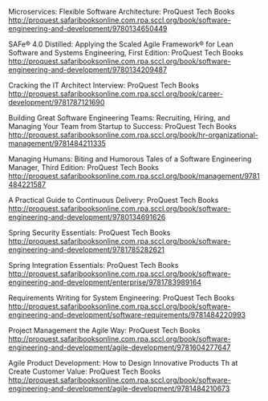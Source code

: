 
Microservices: Flexible Software Architecture: ProQuest Tech Books
 http://proquest.safaribooksonline.com.rpa.sccl.org/book/software-engineering-and-development/9780134650449

SAFe® 4.0 Distilled: Applying the Scaled Agile Framework® for Lean Software and Systems Engineering, First Edition: ProQuest Tech Books
 http://proquest.safaribooksonline.com.rpa.sccl.org/book/software-engineering-and-development/9780134209487

Cracking the IT Architect Interview: ProQuest Tech Books
 http://proquest.safaribooksonline.com.rpa.sccl.org/book/career-development/9781787121690

Building Great Software Engineering Teams: Recruiting, Hiring, and Managing Your Team from Startup to Success: ProQuest Tech Books
 http://proquest.safaribooksonline.com.rpa.sccl.org/book/hr-organizational-management/9781484211335

Managing Humans: Biting and Humorous Tales of a Software Engineering Manager, Third Edition: ProQuest Tech Books
 http://proquest.safaribooksonline.com.rpa.sccl.org/book/management/9781484221587

A Practical Guide to Continuous Delivery: ProQuest Tech Books
 http://proquest.safaribooksonline.com.rpa.sccl.org/book/software-engineering-and-development/9780134691626

Spring Security Essentials: ProQuest Tech Books
 http://proquest.safaribooksonline.com.rpa.sccl.org/book/software-engineering-and-development/9781785282621

Spring Integration Essentials: ProQuest Tech Books
 http://proquest.safaribooksonline.com.rpa.sccl.org/book/software-engineering-and-development/enterprise/9781783989164

Requirements Writing for System Engineering: ProQuest Tech Books
 http://proquest.safaribooksonline.com.rpa.sccl.org/book/software-engineering-and-development/software-requirements/9781484220993

Project Management the Agile Way: ProQuest Tech Books
 http://proquest.safaribooksonline.com.rpa.sccl.org/book/software-engineering-and-development/agile-development/9781604277647

Agile Product Development: How to Design Innovative Products Th at Create Customer Value: ProQuest Tech Books
 http://proquest.safaribooksonline.com.rpa.sccl.org/book/software-engineering-and-development/agile-development/9781484210673
